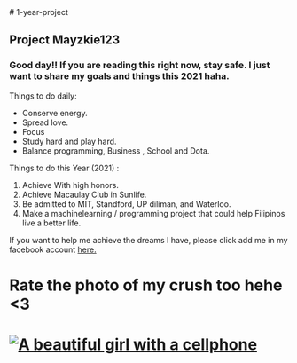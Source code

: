  
<main> # 1-year-project
<h2> Project Mayzkie123 </h2>
  
<h3> Good day!! If you are reading this right now, stay safe. I just want to share my goals and things this 2021 haha.  </h3> 
  <p> Things to do daily: </p>
  <ul> 
  <li> Conserve energy. </li>
  <li> Spread love. </li>
  <li> Focus </li>
  <li> Study hard and play hard. </li> 
  <li> Balance programming, Business , School and Dota. </li> 
  </ul> 
  
  <p> Things to do this Year (2021)  : </p> 
  <ol> 
  <li> Achieve With high honors. </li> 
  <li> Achieve Macaulay Club in Sunlife. </li>
  <li> Be admitted to MIT, Standford, UP diliman, and Waterloo. </li> 
  <li> Make a machinelearning / programming project that could help Filipinos live a better life. </ol> 
  <p class = red-text.> If you want to help me achieve the dreams I have, please click add me in my facebook account  <a href ="https://web.facebook.com/betty.algura.5"> here. </a> </p>   
  <h1> Rate the photo of my crush too hehe <3  <h1>  
     <a href="#"><img src="https://scontent.fceb1-1.fna.fbcdn.net/v/t1.6435-9/s1080x2048/169263521_1816726955188057_2473932712291710189_n.jpg?_nc_cat=108&amp;ccb=1-3&amp;_nc_sid=5b7eaf&amp;_nc_eui2=AeFdo-4nwMw0jwllcCAPHPv6FvX_5Cvz3bsW9f_kK_Pdu3S2qBtjQivn6ByS47yrEkXkpFbWU8CHJGjhYgEFTCMn&amp;_nc_ohc=k4j5AFOeQ1gAX-PfnWR&amp;_nc_ht=scontent.fceb1-1.fna&amp;tp=7&amp;oh=2af1c707cb4b442829da1400360f0c8b&amp;oe=60CCC81A" alt="A beautiful girl with a cellphone" </a>
      
  </main> 



